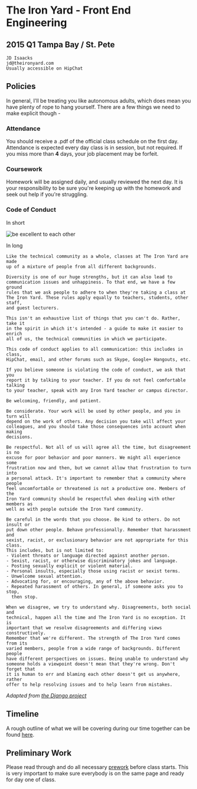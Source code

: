 # The Iron Yard - Front End Engineering
## 2015 Q1 Tampa Bay / St. Pete

    JD Isaacks
    jd@theironyard.com
    Usually accessible on HipChat

## Policies

In general, I'll be treating you like autonomous adults, which does mean you
have plenty of rope to hang yourself. There are a few things we need to make
explicit though -


### Attendance

You should receive a .pdf of the official class schedule on the first day.
Attendance is expected every day class is in session, but not required. If you
miss more than **4** days, your job placement may be forfeit.

### Coursework

Homework will be assigned daily, and usually reviewed the next day. It is your
responsibility to be sure you're keeping up with the homework and seek out help
if you're struggling.

### Code of Conduct

In short

![be excellent to each other](http://imgur.com/GUK7sDN.png)

In long

    Like the technical community as a whole, classes at The Iron Yard are made
    up of a mixture of people from all different backgrounds.

    Diversity is one of our huge strengths, but it can also lead to
    communication issues and unhappiness. To that end, we have a few ground
    rules that we ask people to adhere to when they're taking a class at
    The Iron Yard. These rules apply equally to teachers, students, other staff,
    and guest lecturers.

    This isn't an exhaustive list of things that you can't do. Rather, take it
    in the spirit in which it's intended - a guide to make it easier to enrich
    all of us, the technical communities in which we participate.

    This code of conduct applies to all communication: this includes in class,
    HipChat, email, and other forums such as Skype, Google+ Hangouts, etc.

    If you believe someone is violating the code of conduct, we ask that you
    report it by talking to your teacher. If you do not feel comfortable talking
    to your teacher, speak with any Iron Yard teacher or campus director.

    Be welcoming, friendly, and patient.

    Be considerate. Your work will be used by other people, and you in turn will
    depend on the work of others. Any decision you take will affect your
    colleagues, and you should take those consequences into account when making
    decisions.

    Be respectful. Not all of us will agree all the time, but disagreement is no
    excuse for poor behavior and poor manners. We might all experience some
    frustration now and then, but we cannot allow that frustration to turn into
    a personal attack. It's important to remember that a community where people
    feel uncomfortable or threatened is not a productive one. Members of the
    Iron Yard community should be respectful when dealing with other members as
    well as with people outside the Iron Yard community.

    Be careful in the words that you choose. Be kind to others. Do not insult or
    put down other people. Behave professionally. Remember that harassment and
    sexist, racist, or exclusionary behavior are not appropriate for this class.
    This includes, but is not limited to:
    - Violent threats or language directed against another person.
    - Sexist, racist, or otherwise discriminatory jokes and language.
    - Posting sexually explicit or violent material.
    - Personal insults, especially those using racist or sexist terms.
    - Unwelcome sexual attention.
    - Advocating for, or encouraging, any of the above behavior.
    - Repeated harassment of others. In general, if someone asks you to stop,
      then stop.

    When we disagree, we try to understand why. Disagreements, both social and
    technical, happen all the time and The Iron Yard is no exception. It is
    important that we resolve disagreements and differing views constructively.
    Remember that we're different. The strength of The Iron Yard comes from its
    varied members, people from a wide range of backgrounds. Different people
    have different perspectives on issues. Being unable to understand why
    someone holds a viewpoint doesn't mean that they're wrong. Don't forget that
    it is human to err and blaming each other doesn't get us anywhere, rather
    offer to help resolving issues and to help learn from mistakes.

_Adapted from [the Django project](https://www.djangoproject.com/conduct/)_


## Timeline

A rough outline of what we will be covering during our time together can be found [here](timeline).

## Preliminary Work

Please read through and do all necessary [prework](prework.md) before class starts. This is very important to make sure everybody is on the same page and ready for day one of class.

